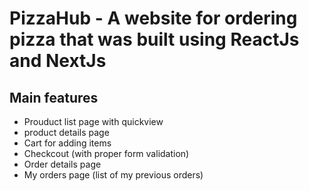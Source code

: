 # PizzaHub - A website for ordering pizza that was built using ReactJs and NextJs

## Main features

- Prouduct list page with quickview
- product details page 
- Cart for adding items
- Checkcout (with proper form validation)
- Order details page
- My orders page (list of my previous orders)
